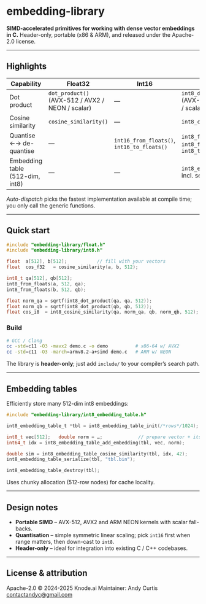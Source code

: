 # embedding-library

**SIMD-accelerated primitives for working with dense vector embeddings in C.**
Header-only, portable (x86 & ARM), and released under the Apache-2.0 license.

---

## Highlights

| Capability                      | Float32                                          | Int16                                      | Int8                                                           |
| ------------------------------- | ------------------------------------------------ | ------------------------------------------ | -------------------------------------------------------------- |
| Dot product                     | `dot_product()` (AVX-512 / AVX2 / NEON / scalar) | —                                          | `int8_dot_product()` (AVX-512 / AVX2 / NEON / scalar)          |
| Cosine similarity               | `cosine_similarity()`                            | —                                          | `int8_cosine_similarity()`                                     |
| Quantise ←→ de-quantise         | —                                                | `int16_from_floats()`, `int16_to_floats()` | `int8_from_floats()`, `int8_from_int16s()`, `int8_to_floats()` |
| Embedding table (512-dim, int8) | —                                                | —                                          | `int8_embedding_table_*()` incl. serialization                 |

*Auto-dispatch* picks the fastest implementation available at compile time; you only call the generic functions.

---

## Quick start

```c
#include "embedding-library/float.h"
#include "embedding-library/int8.h"

float  a[512], b[512];           // fill with your vectors
float  cos_f32   = cosine_similarity(a, b, 512);

int8_t qa[512], qb[512];
int8_from_floats(a, 512, qa);
int8_from_floats(b, 512, qb);

float norm_qa = sqrtf(int8_dot_product(qa, qa, 512));
float norm_qb = sqrtf(int8_dot_product(qb, qb, 512));
float cos_i8  = int8_cosine_similarity(qa, norm_qa, qb, norm_qb, 512);
```

### Build

```bash
# GCC / Clang
cc -std=c11 -O3 -mavx2 demo.c -o demo          # x86-64 w/ AVX2
cc -std=c11 -O3 -march=armv8.2-a+simd demo.c   # ARM w/ NEON
```

The library is **header-only**; just add `include/` to your compiler’s search path.

---

## Embedding tables

Efficiently store many 512-dim int8 embeddings:

```c
#include "embedding-library/int8_embedding_table.h"

int8_embedding_table_t *tbl = int8_embedding_table_init(/*rows*/1024);

int8_t vec[512];   double norm = …;             // prepare vector + its L2 norm
int64_t idx = int8_embedding_table_add_embedding(tbl, vec, norm);

double sim = int8_embedding_table_cosine_similarity(tbl, idx, 42);
int8_embedding_table_serialize(tbl, "tbl.bin");

int8_embedding_table_destroy(tbl);
```

Uses chunky allocation (512-row nodes) for cache locality.

---

## Design notes

* **Portable SIMD** – AVX-512, AVX2 and ARM NEON kernels with scalar fall-backs.
* **Quantisation** – simple symmetric linear scaling; pick `int16` first when range matters, then down-cast to `int8`.
* **Header-only** – ideal for integration into existing C / C++ codebases.

---

## License & attribution

Apache-2.0 © 2024-2025 Knode.ai
Maintainer: Andy Curtis [contactandyc@gmail.com](mailto:contactandyc@gmail.com)

